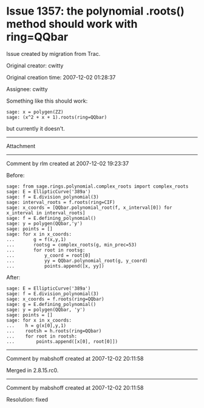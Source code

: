 # Issue 1357: the polynomial .roots() method should work with ring=QQbar

Issue created by migration from Trac.

Original creator: cwitty

Original creation time: 2007-12-02 01:28:37

Assignee: cwitty

Something like this should work:

```
sage: x = polygen(ZZ)
sage: (x^2 + x + 1).roots(ring=QQbar)
```

but currently it doesn't.


---

Attachment


---

Comment by rlm created at 2007-12-02 19:23:37

Before:

```
sage: from sage.rings.polynomial.complex_roots import complex_roots
sage: E = EllipticCurve('389a')
sage: f = E.division_polynomial(3)
sage: interval_roots = f.roots(ring=CIF)
sage: x_coords = [QQbar.polynomial_root(f, x_interval[0]) for x_interval in interval_roots]
sage: f = E.defining_polynomial()
sage: y = polygen(QQbar,'y')
sage: points = []
sage: for x in x_coords:
...       g = f(x,y,1)
...       rootsg = complex_roots(g, min_prec=53)
...       for root in rootsg:
...           y_coord = root[0]
...           yy = QQbar.polynomial_root(g, y_coord)
...           points.append([x, yy])
```

After:

```
sage: E = EllipticCurve('389a')
sage: f = E.division_polynomial(3)
sage: x_coords = f.roots(ring=QQbar)
sage: g = E.defining_polynomial()
sage: y = polygen(QQbar, 'y')
sage: points = []
sage: for x in x_coords:
...    h = g(x[0],y,1)
...    rootsh = h.roots(ring=QQbar)
...    for root in rootsh:
...        points.append([x[0], root[0]])
```



---

Comment by mabshoff created at 2007-12-02 20:11:58

Merged in 2.8.15.rc0.


---

Comment by mabshoff created at 2007-12-02 20:11:58

Resolution: fixed
